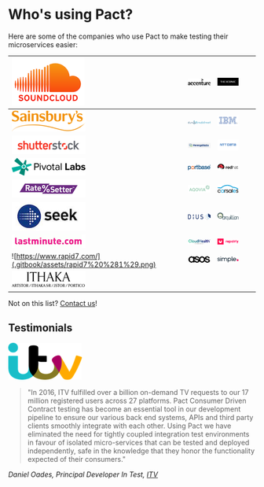 # Who's using Pact?

Here are some of the companies who use Pact to make testing their microservices easier:

| ![Soundcloud Logo](.gitbook/assets/soundcloud%20%281%29.png) | ![Accenture Logo](.gitbook/assets/accenture%20%281%29.png) | ![The Iconic Logo](.gitbook/assets/the-iconic%20%281%29.png) |  |  |
| :--- | :--- | :--- | :--- | :--- |
| ![Sainsburys Logo](.gitbook/assets/sainsburys%20%281%29.png) | ![Dun and Bradstreet Logo](.gitbook/assets/dnb%20%281%29.png) | ![IBM Logo](.gitbook/assets/ibm%20%281%29.jpg) |  |  |
| ![Shutterstock Logo](.gitbook/assets/shutterstock%20%281%29.png) | ![MessageMedia Logo](.gitbook/assets/messagemedia.jpg) | ![NTT Data Logo](.gitbook/assets/ntt-data.jpg) |  |  |
| ![Pivotal Labs Logo](.gitbook/assets/pivotal-labs.png) | ![Portbase Logo](.gitbook/assets/portbase.png) | ![RedHat Logo](.gitbook/assets/redhat%20%281%29.png) |  |  |
| ![Ratesetter Logo](.gitbook/assets/ratesetter%20%281%29.png) | ![Aqovia Logo](.gitbook/assets/aqovia.png) | ![Carsales Logo](.gitbook/assets/carsales.png) |  |  |
| ![SEEK Jobs Logo](.gitbook/assets/seek.jpg) | ![DiUS Logo](.gitbook/assets/dius%20%281%29.png) | ![Arquillian Project Logo](.gitbook/assets/arquillian.png) |  |  |
| ![lastminute.com](.gitbook/assets/lastminute.png) | ![Cloudhealth Tech](.gitbook/assets/cloudhealth-tech%20%281%29.png) | ![Repairly](.gitbook/assets/repairly%20%281%29.png) |  |  |
| ![https://www.rapid7.com/](.gitbook/assets/rapid7%20%281%29.png) | ![ASOS](.gitbook/assets/asos%20%281%29.png) | ![Simple](.gitbook/assets/simplehq.png) |  |  |
| ![ITHAKA Logo](.gitbook/assets/ithaka.png) |  |  |  |  |

Not on this list? [Contact us](https://twitter.com/pact_up)!

## Testimonials

![ITV Logo](.gitbook/assets/itv-logo-for-white-backgrounds.png)

> "In 2016, ITV fulfilled over a billion on-demand TV requests to our 17 million registered users across 27 platforms. Pact Consumer Driven Contract testing has become an essential tool in our development pipeline to ensure our various back end systems, APIs and third party clients smoothly integrate with each other. Using Pact we have eliminated the need for tightly coupled integration test environments in favour of isolated micro-services that can be tested and deployed independently, safe in the knowledge that they honor the functionality expected of their consumers."

_Daniel Oades, Principal Developer In Test,_ [_ITV_](http://itv.com/)

